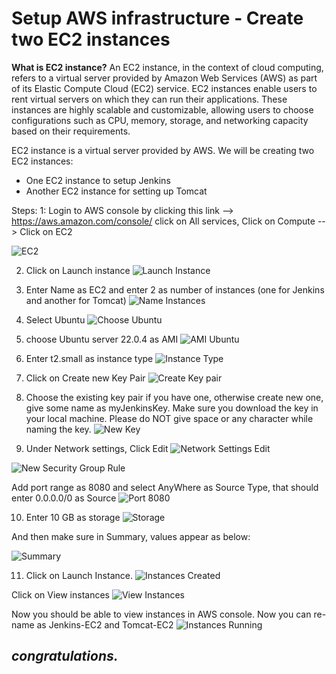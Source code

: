 # **Setup AWS infrastructure - Create two EC2 instances**

**What is EC2 instance?** 
An EC2 instance, in the context of cloud computing, refers to a virtual server provided by Amazon Web Services (AWS) as part of its Elastic Compute Cloud (EC2) service. EC2 instances enable users to rent virtual servers on which they can run their applications. These instances are highly scalable and customizable, allowing users to choose configurations such as CPU, memory, storage, and networking capacity based on their requirements.

EC2 instance is a virtual server provided by AWS. We will be creating two EC2 instances:
- One EC2 instance to setup Jenkins  
- Another EC2 instance for setting up Tomcat

Steps:
1: Login to AWS console by clicking this link -->  https://aws.amazon.com/console/
click on All services, Click on Compute -->  Click on EC2

![EC2](https://github.com/Bamideleflint/MyDevOpsPBL/assets/122679229/0247c07e-a465-4960-815c-2e10e2320509)

2. Click on Launch instance
![Launch Instance](https://github.com/Bamideleflint/MyDevOpsPBL/assets/122679229/6f02c4bc-550d-48ea-ba75-258625e775c9)

3. Enter Name as EC2 and enter 2 as number of instances (one for Jenkins and another for Tomcat)
![Name Instances](https://github.com/Bamideleflint/MyDevOpsPBL/assets/122679229/e18f3852-f100-4b32-b78a-5301abde41cd)

4. Select Ubuntu 
![Choose Ubuntu](https://github.com/Bamideleflint/MyDevOpsPBL/assets/122679229/7cf5b211-1147-45fd-b33e-97c41c331911)

5. choose Ubuntu server 22.0.4 as AMI
![AMI Ubuntu](https://github.com/Bamideleflint/MyDevOpsPBL/assets/122679229/41e6a54c-4682-4e32-9ca7-00aa2219fd64)

6. Enter t2.small as instance type
![Instance Type](https://github.com/Bamideleflint/MyDevOpsPBL/assets/122679229/1a50089d-f5d3-4031-b761-4051ac661ac6)

7. Click on Create new Key Pair
![Create Key pair](https://github.com/Bamideleflint/MyDevOpsPBL/assets/122679229/7eee5606-ddf9-49d1-8024-e3b2150d253f)

8. Choose the existing key pair if you have one, otherwise create new one, give some name as myJenkinsKey. Make sure you download the key in your local machine. Please do NOT give space or any character while naming the key.
![New Key](https://github.com/Bamideleflint/MyDevOpsPBL/assets/122679229/02ef3a1a-b724-4aa4-b897-6600c33713b5)

9. Under Network settings, Click Edit
![Network Settings Edit](https://github.com/Bamideleflint/MyDevOpsPBL/assets/122679229/95a92fed-c426-429f-a2ea-a54745582b85)

![New Security Group Rule](https://github.com/Bamideleflint/MyDevOpsPBL/assets/122679229/071dec20-6402-4ea3-b6ea-c29baf585116)

Add port range as 8080 and select AnyWhere as Source Type, that should enter 0.0.0.0/0 as Source
![Port 8080](https://github.com/Bamideleflint/MyDevOpsPBL/assets/122679229/40c71a6e-817d-45e1-af0e-7b36a226cd57)

10. Enter 10 GB as storage 
![Storage](https://github.com/Bamideleflint/MyDevOpsPBL/assets/122679229/eb0ac1dd-8912-40c6-9a79-66ad1dae3daa)

And then make sure in Summary, values appear as below:

![Summary](https://github.com/Bamideleflint/MyDevOpsPBL/assets/122679229/74b3d5d6-6c72-4b27-b29e-c8ae984d4815)

11. Click on Launch Instance.
![Instances Created](https://github.com/Bamideleflint/MyDevOpsPBL/assets/122679229/f45bf817-7d35-4b1b-aeb5-e97f3c941025)

Click on View instances
![View Instances](https://github.com/Bamideleflint/MyDevOpsPBL/assets/122679229/48f54a3b-5aa3-4796-8d55-9f9dd99d1c88)

Now you should be able to view instances in AWS console. Now you can re-name as Jenkins-EC2 and Tomcat-EC2
![Instances Running](https://github.com/Bamideleflint/MyDevOpsPBL/assets/122679229/a27fe9e5-3077-424d-98f8-82385c5a37b7)


## ***congratulations.***
